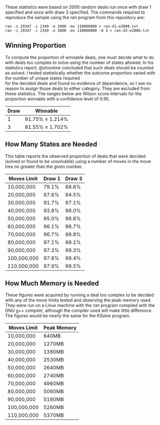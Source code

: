 These statistics were based on 2000 random deals run once with draw 1 specified 
and once with draw 3 specified.  The commands required to reproduce the sample 
using the _ran_ program from this repository are:

    ran -s 29347 -i 2349 -e 2000 -mv 110000000 > ran-d1-e2000.txt
    ran -s 29347 -i 2349 -e 2000 -mv 110000000 -d 3 > ran-d3-e2000.txt
## Winning Proportion
To compute the proportion of winnable deals, one must decide what to do with deals too complex to
solve using the number of states allowed.  In his statistics report, @shootme concluded that such deals should
be counted as solved.  I tested statistically whether the outcome proportion varied with the number of unique states required  
for the decided deals and found no evidence of dependence, so I see no reason to assign those deals to either 
category.  They are excluded from these statistics.
The ranges below are Wilson score intervals for the proportion winnable 
with a confidence level of 0.95.

Draw | Winnable
---- | --------
1    | 91.75% ± 1.214%
3    | 81.55% ± 1.702%
## How Many States are Needed
This table reports the observed proportion of deals that were decided (solved or found to be unsolvable)
using a number of moves in the move tree no greater than the given number.  

Moves Limit|Draw 1 |Draw 3
-----------|-------|------
 10,000,000|79.1% |88.6%
 20,000,000|87.6% |94.5%
 30,000,000|91.7% |97.1%
 40,000,000|93.8% |98.0%
 50,000,000|95.0% |98.6%
 60,000,000|96.1% |98.7%
 70,000,000|96.7% |98.8%
 80,000,000|97.1% |99.1%
 90,000,000|97.3% |99.3%
 100,000,000|97.8% |99.4%
 110,000,000|97.9% |99.5%
 ## How Much Memory is Needed
 These figures were acquired by running a deal too complex to be decided with any of the 
 move limits tested and observing the peak memory used.  They were run on a Linux machine
 with the _ran_ program compiled with the GNU g++ compiler, although the compiler used 
 will make little difference. The figures would be nearly the same for the _KSolve_ program.

 Moves Limit|Peak Memory
 -----------|-----------
 10,000,000 |640MB
 20,000,000 |1270MB
 30,000,000 |1380MB
 40,000,000 |2530MB
 50,000,000 |2640MB
 60,000,000 |2740MB 
 70,000,000 |4960MB
 80,000,000 |5060MB
 90,000,000 |5160MB
 100,000,000 |5260MB
 110,000,000 |5370MB


